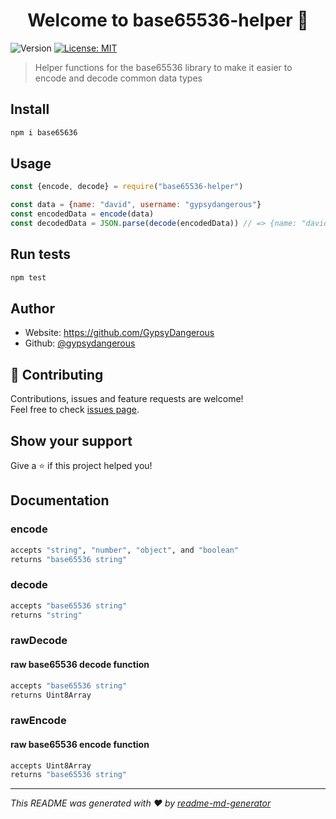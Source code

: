 <h1 align="center">Welcome to base65536-helper 👋</h1>
<p>
  <img alt="Version" src="https://img.shields.io/badge/version-1.0.0-blue.svg?cacheSeconds=2592000" />
  <a href="#" target="_blank">
    <img alt="License: MIT" src="https://img.shields.io/badge/License-MIT-yellow.svg" />
  </a>
</p>

> Helper functions for the base65536 library to make it easier to encode and decode common data types

## Install

```sh
npm i base65636
```

## Usage

```js
const {encode, decode} = require("base65536-helper")

const data = {name: "david", username: "gypsydangerous"}
const encodedData = encode(data)
const decodedData = JSON.parse(decode(encodedData)) // => {name: "david", username: "gypsydangerous"}
```

## Run tests

```sh
npm test
```

## Author

* Website: https://github.com/GypsyDangerous
* Github: [@gypsydangerous](https://github.com/gypsydangerous)

## 🤝 Contributing

Contributions, issues and feature requests are welcome!<br />Feel free to check [issues page](https://github.com/GypsyDangerous/base65536-helper/issues). 

## Show your support

Give a ⭐️ if this project helped you!

## Documentation

 ### encode
 ```sh
 accepts "string", "number", "object", and "boolean"
 returns "base65536 string"
 ```

 ### decode
 ```sh
 accepts "base65536 string"
 returns "string"
 ```

 ### rawDecode
 #### raw base65536 decode function
 ```sh
 accepts "base65536 string"
 returns Uint8Array
 ```

  ### rawEncode
 #### raw base65536 encode function
 ```sh
 accepts Uint8Array
 returns "base65536 string"
 ```

***
_This README was generated with ❤️ by [readme-md-generator](https://github.com/kefranabg/readme-md-generator)_
